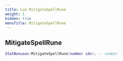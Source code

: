 ```yaml
---
title: Lua MitigateSpellRune
weight: 1
hidden: true
menuTitle: MitigateSpellRune
---
```

## MitigateSpellRune
```lua
StatBonuses:MitigateSpellRune(number idx); -- number
```